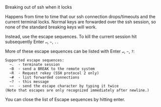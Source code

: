 Breaking out of ssh when it locks

Happens from time to time that our ssh connection drops/timeouts and the current terminal locks. 
Normal keys are forwarded over the ssh session, so none of the standard breaking keys will work. 

Instead, use the escape sequences. To kill the current session hit subsequently Enter `↵`, `~`, `..`

More of these escape sequences can be listed with Enter `↵`, `~`, `?`:
```
Supported escape sequences:
  ~.  - terminate session
  ~B  - send a BREAK to the remote system
  ~R  - Request rekey (SSH protocol 2 only)
  ~#  - list forwarded connections
  ~?  - this message
  ~~  - send the escape character by typing it twice
(Note that escapes are only recognized immediately after newline.)
```
You can close the list of Escape sequences by hitting enter.
